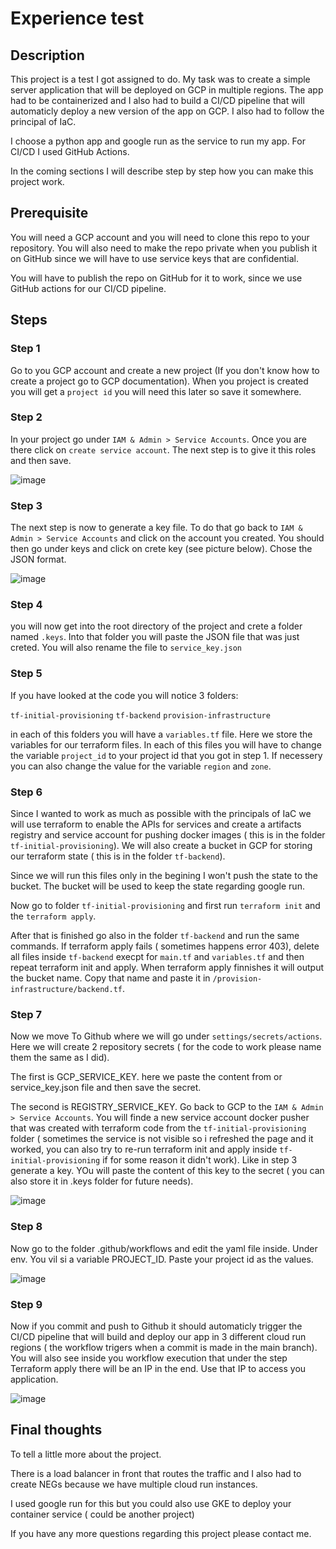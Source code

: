 # Experience test

## Description

This project is a test I got assigned to do. 
My task was to create a simple server application that will be deployed on GCP in multiple regions.
The app had to be containerized and I also had to build a CI/CD pipeline that will automaticly deploy a new version of the app on GCP.
I also had to follow the principal of IaC.

I choose a python app and google run as the service to run my app. For CI/CD I used GitHub Actions.

In the coming sections I will describe step by step how you can make this project work.

## Prerequisite

You will need a GCP account and you will need to clone this repo to your repository. You will also need to make the repo private when you publish it on GitHub since we will have to use service keys that are confidential.

You will have to publish the repo on GitHub for it to work, since we use GitHub actions for our CI/CD pipeline.

## Steps

### Step 1

Go to you GCP account and create a new project (If you don't know how to create a project go to GCP documentation). When you project is created you will get a `project id` you will need this later so save it somewhere.

### Step 2

In your project go under `IAM & Admin > Service Accounts`. Once you are there click on `create service account`. 
The next step is to give it this roles and then save.


![image](https://user-images.githubusercontent.com/25723597/190426785-9745f6d5-7f38-425d-a9dc-1dd0e86bc248.png)

### Step 3

The next step is now to generate a key file. To do that go back to `IAM & Admin > Service Accounts` and click on the account you created. You should then go under keys and click on crete key (see picture below). Chose the JSON format.

![image](https://user-images.githubusercontent.com/25723597/190396795-abc5f9d3-fd72-466e-9116-55895537bfe8.png)

### Step 4

you will now get into the root directory of the project and crete a folder named `.keys`. Into that folder you will paste the JSON file that was just creted. You will also rename the file to `service_key.json`

### Step 5

If you have looked at the code you will notice 3 folders:

`tf-initial-provisioning`
`tf-backend`
`provision-infrastructure`

in each of this folders you will have a `variables.tf` file. Here we store the variables for our terraform files. In each of this files you will have to change the variable `project_id` to your project id that you got in step 1. If necessery you can also change the value for the variable `region` and `zone`.

### Step 6

Since I wanted to work as much as possible with the principals of IaC we will use terraform to enable the APIs for services and create a artifacts registry and service account for pushing docker images ( this is in the folder `tf-initial-provisioning`). We will also create a bucket in GCP for storing our terraform state ( this is in the folder `tf-backend`). 

Since we will run this files only in the begining I won't push the state to the bucket. The bucket will be used to keep the state regarding google run.

Now go to folder `tf-initial-provisioning` and first run `terraform init` and the `terraform apply`. 

After that is finished go also in the folder `tf-backend` and run the same commands. If terraform apply fails ( sometimes happens error 403), delete all files inside `tf-backend` execpt for `main.tf` and `variables.tf` and then repeat terraform init and apply. When terraform apply finnishes it will output the bucket name. Copy that name and paste it in `/provision-infrastructure/backend.tf`.

### Step 7

Now we move To Github where we will go under `settings/secrets/actions`. Here we will create 2 repository secrets ( for the code to work please name them the same as I did).

The first is GCP_SERVICE_KEY. here we paste the content from or service_key.json file and then save the secret.

The second is REGISTRY_SERVICE_KEY. Go back to GCP to the `IAM & Admin > Service Accounts`. You will finde a new service account docker pusher that was created with terraform code from the `tf-initial-provisioning` folder ( sometimes the service is not visible so i refreshed the page and it worked, you can also try to re-run terraform init and apply inside `tf-initial-provisioning` if for some reason it didn't work). Like in step 3 generate a key. YOu will paste the content of this key to the secret ( you can also store it in .keys folder for future needs).

![image](https://user-images.githubusercontent.com/25723597/190438376-f4a5f409-92f7-4047-81aa-a9fb6d1f8520.png)


### Step 8

Now go to the folder .github/workflows and edit the yaml file inside. Under env. You vil si a variable PROJECT_ID. Paste your project id as the values. 

![image](https://user-images.githubusercontent.com/25723597/190438531-06aef5fe-6794-40fd-9f64-9c5c61805049.png)


### Step 9

Now if you commit and push to Github it should automaticly trigger the CI/CD pipeline that will build and deploy our app in 3 different cloud run regions ( the workflow trigers when a commit is made in the main branch).
You will also see inside you workflow execution that under the step Terraform apply there will be an IP in the end. Use that IP to access you application.

![image](https://user-images.githubusercontent.com/25723597/190438665-bed1795f-4965-4f21-854b-26bad2bc96b4.png)

## Final thoughts

To tell a little more about the project.

There is a load balancer in front that routes the traffic and I also had to create NEGs because we have multiple cloud run instances.

I used google run for this but you could also use GKE to deploy your container service ( could be another project)

If you have any more questions regarding this project please contact me.


